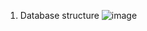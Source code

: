 1. Database structure
![image](https://github.com/kubade123/gg-midterm/assets/86041365/f2ca25b1-9782-470f-b32f-b8cf6d8739b5)



